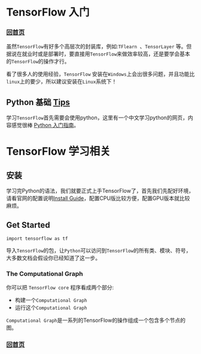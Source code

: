 # TensorFlow 入门

### [回首页](README.md)

虽然`TensorFlow`有好多个高层次的封装库，例如:`TFlearn `、`TensorLayer` 等。但据说在就业时或是部署时，要直接用`TensorFlow`来做效率较高，还是要学会基本的`TensorFlow`的操作才行。

看了很多人的使用经验，`TensorFlow` 安装在`Windows`上会出很多问题，并且功能比`linux`上的要少，所以建议安装在`Linux`系统下！

## Python 基础 [Tips](Python_tips.md)

学习`TensorFlow`首先需要会使用python，这里有一个中文学习python的网页，内容感觉很棒
[Python 入门指南](http://www.pythondoc.com/pythontutorial3/index.html)。

# TensorFlow 学习相关

## 安装

学习完Python的语法，我们就要正式上手TensorFlow了，首先我们先配好环境，请看官网的配置说明[Install Guide](https://www.tensorflow.org/install/?hl=zh-cn)，配置CPU版比较方便，配置GPU版本就比较麻烦。

## Get Started

```
import tensorflow as tf
```

导入`TensorFlow`的包，让`Python`可以访问到`TensorFlow`的所有类、模块、符号，大多数文档会假设你已经知道了这一步。

### The Computational Graph
你可以把 `TensorFlow core` 程序看成两个部分:
- 构建一个`Computational Graph`
- 运行这个`Computational Graph`

`Computational Graph`是一系列的TensorFlow的操作组成一个包含多个节点的图。



### [回首页](README.md)
